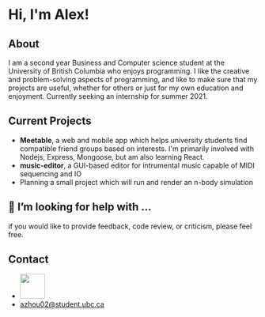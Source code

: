 
<h1> Hi, I'm Alex!</h1>

## About
I am a second year Business and Computer science student at the University of British Columbia who enjoys programming.
I like the creative and problem-solving aspects of programming, and like to make sure that my projects are useful, whether for others or just for my own education and enjoyment. Currently seeking an internship for summer 2021.

## Current Projects
 * **Meetable**, a web and mobile app which helps university students find compatible friend groups based on interests. I'm primarily involved with Nodejs, Express, Mongoose, but am also learning React.
 * **music-editor**, a GUI-based editor for intrumental music capable of MIDI sequencing and IO
 * Planning a small project which will run and render an n-body simulation
 
 ## 🤔 I’m looking for help with ...
 if you would like to provide feedback, code review, or criticism, please feel free.

## Contact
- [<img src="https://content.linkedin.com/content/dam/me/business/en-us/amp/brand-site/v2/bg/LI-Bug.svg.original.svg" width="50px" height="50px" >](https://www.linkedin.com/in/alex-zhou-4a71a3169/)
- azhou02@student.ubc.ca
